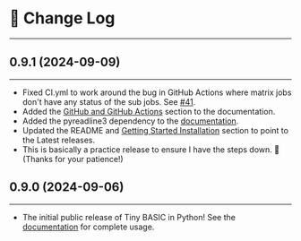 # :steam_locomotive: Change Log

---

## 0.9.1 (2024-09-09)

---

- Fixed CI.yml to work around the bug in GitHub Actions where matrix jobs don't have any status of the sub jobs. See [#41](https://github.com/John-Robbins/tbp/issues/41).
- Added the [GitHub and GitHub Actions](https://john-robbins.github.io/tbp/project-notes#github-and-github-actions) section to the documentation.
- Added the pyreadline3 dependency to the [documentation](https://john-robbins.github.io/tbp/project-notes#small-python-friction-points).
- Updated the README and [Getting Started Installation](https://john-robbins.github.io/tbp/getting-started#installation) section to point to the Latest releases.
- This is basically a practice release to ensure I have the steps down. :crossed_fingers: (Thanks for your patience!)

## 0.9.0 (2024-09-06)

---

- The initial public release of Tiny BASIC in Python! See the [documentation](https://john-robbins.github.io/tbp/) for complete usage.
